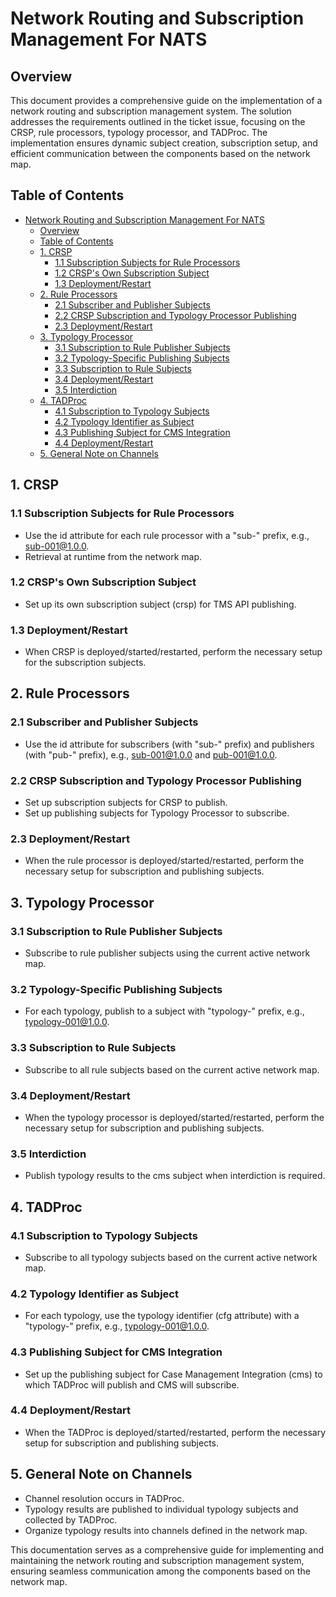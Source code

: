# Network Routing and Subscription Management For NATS

## Overview

This document provides a comprehensive guide on the implementation of a network routing and subscription management system. The solution addresses the requirements outlined in the ticket issue, focusing on the CRSP, rule processors, typology processor, and TADProc. The implementation ensures dynamic subject creation, subscription setup, and efficient communication between the components based on the network map.

## Table of Contents

- [Network Routing and Subscription Management For NATS](#network-routing-and-subscription-management-for-nats)
  - [Overview](#overview)
  - [Table of Contents](#table-of-contents)
  - [1. CRSP](#1-crsp)
    - [1.1 Subscription Subjects for Rule Processors](#11-subscription-subjects-for-rule-processors)
    - [1.2 CRSP's Own Subscription Subject](#12-crsps-own-subscription-subject)
    - [1.3 Deployment/Restart](#13-deploymentrestart)
  - [2. Rule Processors](#2-rule-processors)
    - [2.1 Subscriber and Publisher Subjects](#21-subscriber-and-publisher-subjects)
    - [2.2 CRSP Subscription and Typology Processor Publishing](#22-crsp-subscription-and-typology-processor-publishing)
    - [2.3 Deployment/Restart](#23-deploymentrestart)
  - [3. Typology Processor](#3-typology-processor)
    - [3.1 Subscription to Rule Publisher Subjects](#31-subscription-to-rule-publisher-subjects)
    - [3.2 Typology-Specific Publishing Subjects](#32-typology-specific-publishing-subjects)
    - [3.3 Subscription to Rule Subjects](#33-subscription-to-rule-subjects)
    - [3.4 Deployment/Restart](#34-deploymentrestart)
    - [3.5 Interdiction](#35-interdiction)
  - [4. TADProc](#4-tadproc)
    - [4.1 Subscription to Typology Subjects](#41-subscription-to-typology-subjects)
    - [4.2 Typology Identifier as Subject](#42-typology-identifier-as-subject)
    - [4.3 Publishing Subject for CMS Integration](#43-publishing-subject-for-cms-integration)
    - [4.4 Deployment/Restart](#44-deploymentrestart)
  - [5. General Note on Channels](#5-general-note-on-channels)


## 1. CRSP

### 1.1 Subscription Subjects for Rule Processors

- Use the id attribute for each rule processor with a "sub-" prefix, e.g., sub-001@1.0.0.
- Retrieval at runtime from the network map.

### 1.2 CRSP's Own Subscription Subject

- Set up its own subscription subject (crsp) for TMS API publishing.

### 1.3 Deployment/Restart

- When CRSP is deployed/started/restarted, perform the necessary setup for the subscription subjects.

## 2. Rule Processors

### 2.1 Subscriber and Publisher Subjects

- Use the id attribute for subscribers (with "sub-" prefix) and publishers (with "pub-" prefix), e.g., sub-001@1.0.0 and pub-001@1.0.0.

### 2.2 CRSP Subscription and Typology Processor Publishing

- Set up subscription subjects for CRSP to publish.
- Set up publishing subjects for Typology Processor to subscribe.

### 2.3 Deployment/Restart

- When the rule processor is deployed/started/restarted, perform the necessary setup for subscription and publishing subjects.

## 3. Typology Processor

### 3.1 Subscription to Rule Publisher Subjects

- Subscribe to rule publisher subjects using the current active network map.

### 3.2 Typology-Specific Publishing Subjects

- For each typology, publish to a subject with "typology-" prefix, e.g., typology-001@1.0.0.

### 3.3 Subscription to Rule Subjects

- Subscribe to all rule subjects based on the current active network map.

### 3.4 Deployment/Restart

- When the typology processor is deployed/started/restarted, perform the necessary setup for subscription and publishing subjects.

### 3.5 Interdiction

- Publish typology results to the cms subject when interdiction is required.

## 4. TADProc

### 4.1 Subscription to Typology Subjects

- Subscribe to all typology subjects based on the current active network map.

### 4.2 Typology Identifier as Subject

- For each typology, use the typology identifier (cfg attribute) with a "typology-" prefix, e.g., typology-001@1.0.0.

### 4.3 Publishing Subject for CMS Integration

- Set up the publishing subject for Case Management Integration (cms) to which TADProc will publish and CMS will subscribe.

### 4.4 Deployment/Restart

- When the TADProc is deployed/started/restarted, perform the necessary setup for subscription and publishing subjects.

## 5. General Note on Channels

- Channel resolution occurs in TADProc.
- Typology results are published to individual typology subjects and collected by TADProc.
- Organize typology results into channels defined in the network map.

This documentation serves as a comprehensive guide for implementing and maintaining the network routing and subscription management system, ensuring seamless communication among the components based on the network map.
